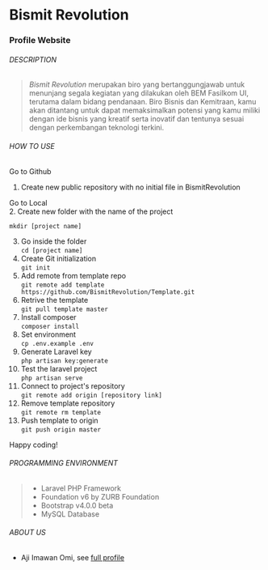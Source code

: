# Bismit Revolution

### Profile Website

###### DESCRIPTION 

> *Bismit Revolution* merupakan biro yang bertanggungjawab untuk menunjang segala kegiatan yang dilakukan oleh BEM Fasilkom UI, terutama dalam bidang pendanaan. Biro Bisnis dan Kemitraan, kamu akan ditantang untuk dapat memaksimalkan potensi yang kamu miliki dengan ide bisnis yang kreatif serta inovatif dan tentunya sesuai dengan perkembangan teknologi terkini.

###### HOW TO USE 
Go to Github  
1. Create new public repository with no initial file in BismitRevolution  
  
Go to Local  
2. Create new folder with the name of the project  
```
mkdir [project name]
```  
3. Go inside the folder  
```cd [project name]```  
4. Create Git initialization  
```git init```  
5. Add remote from template repo  
```git remote add template https://github.com/BismitRevolution/Template.git```  
6. Retrive the template  
```git pull template master```  
7. Install composer  
```composer install```  
8. Set environment  
```cp .env.example .env```  
9. Generate Laravel key  
```php artisan key:generate```  
10. Test the laravel project  
```php artisan serve```  
11. Connect to project's repository  
```git remote add origin [repository link]```  
12. Remove template repository  
```git remote rm template```  
13. Push template to origin  
```git push origin master```  

Happy coding!

###### PROGRAMMING ENVIRONMENT 

> - Laravel PHP Framework
> - Foundation v6 by ZURB Foundation 
> - Bootstrap v4.0.0 beta 
> - MySQL Database

###### ABOUT US

- Aji Imawan Omi, see [full profile](https://www.linkedin.com/in/ajiimawanomi/ "see Aji on Linkedin")
